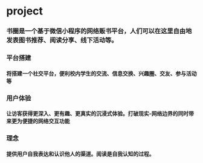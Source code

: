 # project
### 书圈是一个基于微信小程序的网络贩书平台，人们可以在这里自由地发表图书推荐、阅读分享、线下活动等。

### 平台搭建
#### 将搭建一个社交平台，便利校内学生的交流、信息交换、兴趣圈、交友、参与活动等

### 用户体验
#### 让访客获得更深入、更有趣、更真实的沉浸式体验。打破现实-网络边界的同时带来更为便捷的网络交互功能

### 理念
#### 提供用户自我表达和认识他人的渠道。阅读是自我认知的过程。
